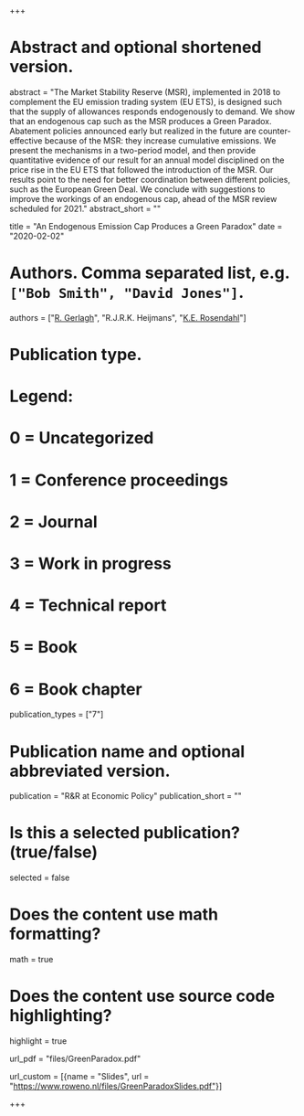 +++
# Abstract and optional shortened version.
abstract = "The Market Stability Reserve (MSR), implemented in 2018 to complement the EU emission trading system (EU ETS), is designed such that the supply of allowances responds endogenously to demand. We show that an endogenous cap such as the MSR produces a Green Paradox. Abatement policies announced early but realized in the future are counter-effective because of the MSR: they increase cumulative emissions. We present the mechanisms in a two-period model, and then provide quantitative evidence of our result for an annual model disciplined on the price rise in the EU ETS that followed the introduction of the MSR. Our results point to the need for better coordination between different policies, such as the European Green Deal. We conclude with suggestions to improve the workings of an endogenous cap, ahead of the MSR review scheduled for 2021."
abstract_short = ""

title = "An Endogenous Emission Cap Produces a Green Paradox"
date = "2020-02-02"

# Authors. Comma separated list, e.g. `["Bob Smith", "David Jones"]`.
authors = ["[R. Gerlagh](http://www.gerlagh.nl)", "R.J.R.K. Heijmans", "[K.E. Rosendahl](https://www.nmbu.no/emp/knut.einar.rosendahl)"]

# Publication type.
# Legend:
# 0 = Uncategorized
# 1 = Conference proceedings
# 2 = Journal
# 3 = Work in progress
# 4 = Technical report
# 5 = Book
# 6 = Book chapter
publication_types = ["7"]

# Publication name and optional abbreviated version.
publication = "R&R at Economic Policy"
publication_short = ""

# Is this a selected publication? (true/false)
selected = false


# Does the content use math formatting?
math = true

# Does the content use source code highlighting?
highlight = true

url_pdf = "files/GreenParadox.pdf"

url_custom = [{name = "Slides", url = "https://www.roweno.nl/files/GreenParadoxSlides.pdf"}]

+++
